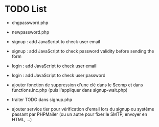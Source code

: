 # TODO List


* chgpassword.php
* newpassword.php


* signup : add JavaScript to check user email 
* signup : add JavaScript to check password validity before sending the form
* login : add JavaScript to check user email 
* login : add JavaScript to check user password


* ajouter fonction de suppression d'une clé dans le $comp et dans functions.inc.php (puis l'appliquer dans signup-wait.php)

* traiter TODO dans signup.php

* ajouter service tier pour vérification d'email lors du signup ou système passant par PHPMailer (ou un autre pour fixer le SMTP, envoyer en HTML, ...)
